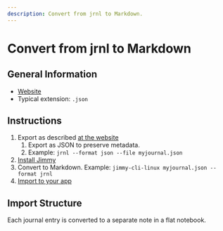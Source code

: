 ```yaml
---
description: Convert from jrnl to Markdown.
---
```


# Convert from jrnl to Markdown

## General Information

- [Website](https://jrnl.sh/)
- Typical extension: `.json`

## Instructions

1. Export as described [at the website](https://jrnl.sh/en/stable/formats/#exporting-with-file)
    1. Export as JSON to preserve metadata.
    2. Example: `jrnl --format json --file myjournal.json`
2. [Install Jimmy](../index.md#installation)
3. Convert to Markdown. Example: `jimmy-cli-linux myjournal.json --format jrnl`
4. [Import to your app](../import_instructions.md)

## Import Structure

Each journal entry is converted to a separate note in a flat notebook.
